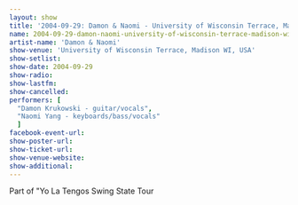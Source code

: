 ```yaml
---
layout: show
title: '2004-09-29: Damon & Naomi - University of Wisconsin Terrace, Madison WI, USA'
name: 2004-09-29-damon-naomi-university-of-wisconsin-terrace-madison-wi-usa
artist-name: 'Damon & Naomi'
show-venue: 'University of Wisconsin Terrace, Madison WI, USA'
show-setlist: 
show-date: 2004-09-29
show-radio: 
show-lastfm: 
show-cancelled: 
performers: [
  "Damon Krukowski - guitar/vocals",
  "Naomi Yang - keyboards/bass/vocals"
  ]
facebook-event-url: 
show-poster-url: 
show-ticket-url: 
show-venue-website: 
show-additional: 
---
```


Part of "Yo La Tengos Swing State Tour